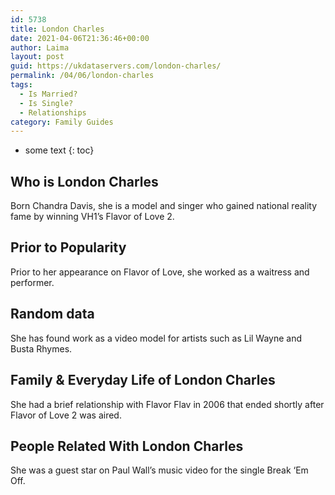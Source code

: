 ```yaml
---
id: 5738
title: London Charles
date: 2021-04-06T21:36:46+00:00
author: Laima
layout: post
guid: https://ukdataservers.com/london-charles/
permalink: /04/06/london-charles
tags:
  - Is Married?
  - Is Single?
  - Relationships
category: Family Guides
---
```


* some text
{: toc}


## Who is London Charles
                  
                  
                  
Born Chandra Davis, she is a model and singer who gained national reality fame by winning VH1&#8217;s Flavor of Love 2.
                  
              
            
              
            
                
                
                
## Prior to Popularity
                  
                  
                  
Prior to her appearance on Flavor of Love, she worked as a waitress and performer.
                  
              
            
              
            
                
                
                
## Random data
                  
                  
                  
She has found work as a video model for artists such as Lil Wayne and Busta Rhymes.
                  
              
            
              
            
                
                
                
## Family & Everyday Life of London Charles
                  
                  
                  
She had a brief relationship with Flavor Flav in 2006 that ended shortly after Flavor of Love 2 was aired.
                  
              
            
              
            
                
                
                
## People Related With London Charles
                  
                  
                  
She was a guest star on Paul Wall&#8217;s music video for the single Break &#8216;Em Off.
                  
              
            
              
            
                
              
            
              
              
            
            
              
            
          
          
          